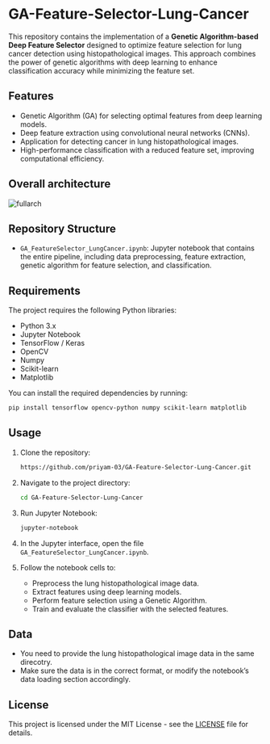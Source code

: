 # GA-Feature-Selector-Lung-Cancer

This repository contains the implementation of a **Genetic Algorithm-based Deep Feature Selector** designed to optimize feature selection for lung cancer detection using histopathological images. This approach combines the power of genetic algorithms with deep learning to enhance classification accuracy while minimizing the feature set.

## Features
- Genetic Algorithm (GA) for selecting optimal features from deep learning models.
- Deep feature extraction using convolutional neural networks (CNNs).
- Application for detecting cancer in lung histopathological images.
- High-performance classification with a reduced feature set, improving computational efficiency.

## Overall architecture
![fullarch](https://github.com/user-attachments/assets/8f2994d5-f157-4d87-a78e-5bb84cb6af9e)


## Repository Structure
- `GA_FeatureSelector_LungCancer.ipynb`: Jupyter notebook that contains the entire pipeline, including data preprocessing, feature extraction, genetic algorithm for feature selection, and classification.

## Requirements
The project requires the following Python libraries:
- Python 3.x
- Jupyter Notebook
- TensorFlow / Keras
- OpenCV
- Numpy
- Scikit-learn
- Matplotlib

You can install the required dependencies by running:
```bash
pip install tensorflow opencv-python numpy scikit-learn matplotlib
```

## Usage

1. Clone the repository:
   ```bash
   https://github.com/priyam-03/GA-Feature-Selector-Lung-Cancer.git
   ```

2. Navigate to the project directory:
   ```bash
   cd GA-Feature-Selector-Lung-Cancer
   ```

3. Run Jupyter Notebook:
   ```bash
   jupyter-notebook
   ```

4. In the Jupyter interface, open the file `GA_FeatureSelector_LungCancer.ipynb`.

5. Follow the notebook cells to:
   - Preprocess the lung histopathological image data.
   - Extract features using deep learning models.
   - Perform feature selection using a Genetic Algorithm.
   - Train and evaluate the classifier with the selected features.

## Data

- You need to provide the lung histopathological image data in the same direcotry.
- Make sure the data is in the correct format, or modify the notebook’s data loading section accordingly.

## License

This project is licensed under the MIT License - see the [LICENSE](LICENSE) file for details.
